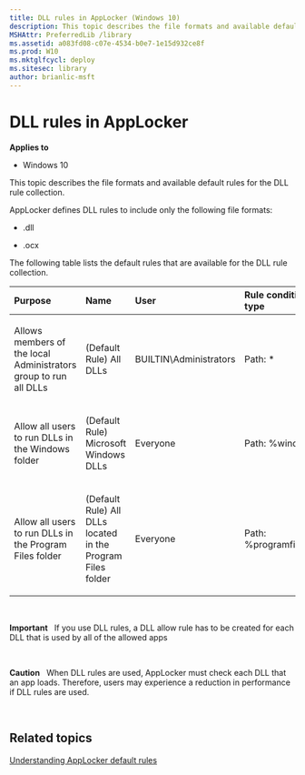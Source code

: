 ```yaml
---
title: DLL rules in AppLocker (Windows 10)
description: This topic describes the file formats and available default rules for the DLL rule collection.
MSHAttr: PreferredLib /library
ms.assetid: a083fd08-c07e-4534-b0e7-1e15d932ce8f
ms.prod: W10
ms.mktglfcycl: deploy
ms.sitesec: library
author: brianlic-msft
---
```


# DLL rules in AppLocker


**Applies to**

-   Windows 10

This topic describes the file formats and available default rules for the DLL rule collection.

AppLocker defines DLL rules to include only the following file formats:

-   .dll

-   .ocx

The following table lists the default rules that are available for the DLL rule collection.

<table>
<colgroup>
<col width="25%" />
<col width="25%" />
<col width="25%" />
<col width="25%" />
</colgroup>
<thead>
<tr class="header">
<th align="left">Purpose</th>
<th align="left">Name</th>
<th align="left">User</th>
<th align="left">Rule condition type</th>
</tr>
</thead>
<tbody>
<tr class="odd">
<td align="left"><p>Allows members of the local Administrators group to run all DLLs</p></td>
<td align="left"><p>(Default Rule) All DLLs</p></td>
<td align="left"><p>BUILTIN\Administrators</p></td>
<td align="left"><p>Path: *</p></td>
</tr>
<tr class="even">
<td align="left"><p>Allow all users to run DLLs in the Windows folder</p></td>
<td align="left"><p>(Default Rule) Microsoft Windows DLLs</p></td>
<td align="left"><p>Everyone</p></td>
<td align="left"><p>Path: %windir%\*</p></td>
</tr>
<tr class="odd">
<td align="left"><p>Allow all users to run DLLs in the Program Files folder</p></td>
<td align="left"><p>(Default Rule) All DLLs located in the Program Files folder</p></td>
<td align="left"><p>Everyone</p></td>
<td align="left"><p>Path: %programfiles%\*</p></td>
</tr>
</tbody>
</table>

 

**Important**  
If you use DLL rules, a DLL allow rule has to be created for each DLL that is used by all of the allowed apps

 

**Caution**  
When DLL rules are used, AppLocker must check each DLL that an app loads. Therefore, users may experience a reduction in performance if DLL rules are used.

 

## Related topics


[Understanding AppLocker default rules](understanding-applocker-default-rules.md)

 

 





